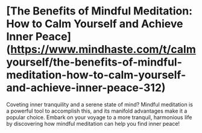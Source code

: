 
# [The Benefits of Mindful Meditation: How to Calm Yourself and Achieve Inner Peace](https://www.mindhaste.com/t/calm yourself/the-benefits-of-mindful-meditation-how-to-calm-yourself-and-achieve-inner-peace-312)

Coveting inner tranquility and a serene state of mind? Mindful meditation is a powerful tool to accomplish this, and its manifold advantages make it a popular choice. Embark on your voyage to a more tranquil, harmonious life by discovering how mindful meditation can help you find inner peace!
    